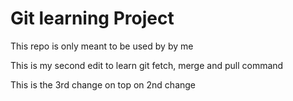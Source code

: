# Git learning Project
This repo is only meant to be used by by me

This is my second edit to learn git fetch, merge and pull command

This is the 3rd change on top on 2nd change 
